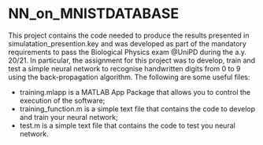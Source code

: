 # NN_on_MNISTDATABASE

This project contains the code needed to produce the results presented in simulatation_presention.key and was developed as part of the mandatory 
requirements to pass the Biological Physics exam @UniPD during the a.y. 20/21. In particular, the assignment for this project was to develop, train 
and test a simple neural network to recognise handwritten digits from 0 to 9 using the back-propagation algorithm. 
The following are some useful files:
- training.mlapp is a MATLAB App Package that allows you to control the execution of the software;
- training_function.m is a simple text file that contains the code to develop and train your neural network;
- test.m is a simple text file that contains the code to test you neural network.
